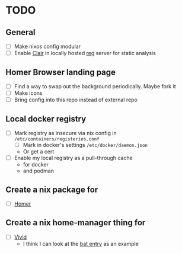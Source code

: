 # TODO

## General

- [ ] Make nixos config modular
- [ ] Enable [Clair](https://github.com/quay/clair) in locally hosted [reg](https://github.com/genuinetools/reg) server for static analysis

## Homer Browser landing page

- [ ] Find a way to swap out the background periodically. Maybe fork it
- [ ] Make icons
- [ ] Bring config into this repo instead of external repo

## Local docker registry

- [ ] Mark registry as insecure via nix config in `/etc/containers/registeries.conf`
  - [ ] Mark in docker's settings `/etc/docker/daemon.json`
  * Or get a cert
- [ ] Enable my local registry as a pull-through cache
  - for docker
  - and podman

## Create a nix package for

- [ ] [Homer](https://github.com/bastienwirtz/homer)

## Create a nix home-manager thing for

- [ ] [Vivid](https://github.com/sharkdp/vivid)
  - I think I can look at the [bat entry](https://github.com/nix-community/home-manager/blob/master/modules/programs/bat.nix) as an example
